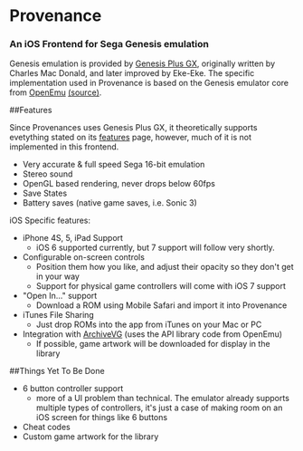 # Provenance
### An iOS Frontend for Sega Genesis emulation

Genesis emulation is provided by [Genesis Plus GX](http://code.google.com/p/genplus-gx/), originally written by Charles Mac Donald, and later improved by Eke-Eke. The specific implementation used in Provenance is based on the Genesis emulator core from [OpenEmu](http://openemu.org) [(source)](http://github.com/OpenEmu).

##Features

Since Provenances uses Genesis Plus GX, it theoretically supports evetything stated on its [features](http://code.google.com/p/genplus-gx/wiki/Features) page, however, much of it is not implemented in this frontend.

- Very accurate & full speed Sega 16-bit emulation
- Stereo sound
- OpenGL based rendering, never drops below 60fps
- Save States
- Battery saves (native game saves, i.e. Sonic 3)

iOS Specific features:

- iPhone 4S, 5, iPad Support
	- iOS 6 supported currently, but 7 support will follow very shortly.
- Configurable on-screen controls
    - Position them how you like, and adjust their opacity so they don't get in your way
	- Support for physical game controllers will come with iOS 7 support
- "Open In..." support
    - Download a ROM using Mobile Safari and import it into Provenance
- iTunes File Sharing
    - Just drop ROMs into the app from iTunes on your Mac or PC
- Integration with [ArchiveVG](http://archive.vg) (uses the API library code from OpenEmu)
    - If possible, game artwork will be downloaded for display in the library

##Things Yet To Be Done

- 6 button controller support
    - more of a UI problem than technical. The emulator already supports multiple types of controllers, it's just a case of making room on an iOS screen for things like 6 buttons
- Cheat codes
- Custom game artwork for the library
